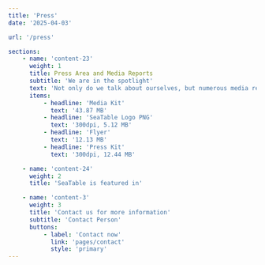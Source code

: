 ```yaml
---
title: 'Press'
date: '2025-04-03'

url: '/press'

sections:
    - name: 'content-23'
      weight: 1
      title: Press Area and Media Reports
      subtitle: 'We are in the spotlight'
      text: 'Not only do we talk about ourselves, but numerous media reports do as well. You can find them all here in our press area. Would you like to write about us too? Feel free! [Contact us]({{< relref "pages/contact" >}}) for more information.'
      items:
          - headline: 'Media Kit'
            text: '43.87 MB'
          - headline: 'SeaTable Logo PNG'
            text: '300dpi, 5.12 MB'
          - headline: 'Flyer'
            text: '12.13 MB'
          - headline: 'Press Kit'
            text: '300dpi, 12.44 MB'

    - name: 'content-24'
      weight: 2
      title: 'SeaTable is featured in'

    - name: 'content-3'
      weight: 3
      title: 'Contact us for more information'
      subtitle: 'Contact Person'
      buttons:
          - label: 'Contact now'
            link: 'pages/contact'
            style: 'primary'
---
```

